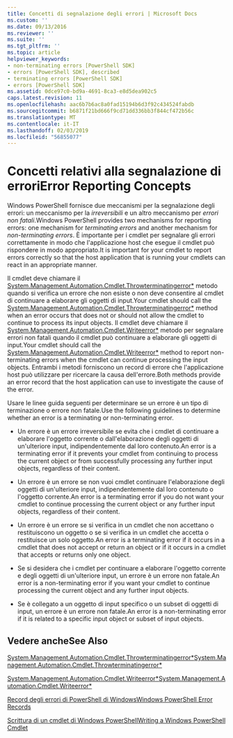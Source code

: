 ```yaml
---
title: Concetti di segnalazione degli errori | Microsoft Docs
ms.custom: ''
ms.date: 09/13/2016
ms.reviewer: ''
ms.suite: ''
ms.tgt_pltfrm: ''
ms.topic: article
helpviewer_keywords:
- non-terminating errors [PowerShell SDK]
- errors [PowerShell SDK], described
- terminating errors [PowerShell SDK]
- errors [PowerShell SDK]
ms.assetid: 0dce97c0-bd9a-4691-8ca3-e8d5dea902c5
caps.latest.revision: 11
ms.openlocfilehash: aac6b7b6ac8a0fad15194b6d3f92c434524fabdb
ms.sourcegitcommit: b6871f21bd666f9cd71dd336bb3f844cf472b56c
ms.translationtype: MT
ms.contentlocale: it-IT
ms.lasthandoff: 02/03/2019
ms.locfileid: "56855077"
---
```

# <a name="error-reporting-concepts"></a><span data-ttu-id="e3c5e-102">Concetti relativi alla segnalazione di errori</span><span class="sxs-lookup"><span data-stu-id="e3c5e-102">Error Reporting Concepts</span></span>

<span data-ttu-id="e3c5e-103">Windows PowerShell fornisce due meccanismi per la segnalazione degli errori: un meccanismo per la *irreversibili* e un altro meccanismo per *errori non fatali*.</span><span class="sxs-lookup"><span data-stu-id="e3c5e-103">Windows PowerShell provides two mechanisms for reporting errors: one mechanism for *terminating errors* and another mechanism for *non-terminating errors*.</span></span> <span data-ttu-id="e3c5e-104">È importante per i cmdlet per segnalare gli errori correttamente in modo che l'applicazione host che esegue il cmdlet può rispondere in modo appropriato.</span><span class="sxs-lookup"><span data-stu-id="e3c5e-104">It is important for your cmdlet to report errors correctly so that the host application that is running your cmdlets can react in an appropriate manner.</span></span>

<span data-ttu-id="e3c5e-105">Il cmdlet deve chiamare il [System.Management.Automation.Cmdlet.Throwterminatingerror\*](/dotnet/api/System.Management.Automation.Cmdlet.ThrowTerminatingError) metodo quando si verifica un errore che non esiste o non deve consentire al cmdlet di continuare a elaborare gli oggetti di input.</span><span class="sxs-lookup"><span data-stu-id="e3c5e-105">Your cmdlet should call the [System.Management.Automation.Cmdlet.Throwterminatingerror\*](/dotnet/api/System.Management.Automation.Cmdlet.ThrowTerminatingError) method when an error occurs that does not or should not allow the cmdlet to continue to process its input objects.</span></span> <span data-ttu-id="e3c5e-106">Il cmdlet deve chiamare il [System.Management.Automation.Cmdlet.Writeerror\*](/dotnet/api/System.Management.Automation.Cmdlet.WriteError) metodo per segnalare errori non fatali quando il cmdlet può continuare a elaborare gli oggetti di input.</span><span class="sxs-lookup"><span data-stu-id="e3c5e-106">Your cmdlet should call the [System.Management.Automation.Cmdlet.Writeerror\*](/dotnet/api/System.Management.Automation.Cmdlet.WriteError) method to report non-terminating errors when the cmdlet can continue processing the input objects.</span></span> <span data-ttu-id="e3c5e-107">Entrambi i metodi forniscono un record di errore che l'applicazione host può utilizzare per ricercare la causa dell'errore.</span><span class="sxs-lookup"><span data-stu-id="e3c5e-107">Both methods provide an error record that the host application can use to investigate the cause of the error.</span></span>

<span data-ttu-id="e3c5e-108">Usare le linee guida seguenti per determinare se un errore è un tipo di terminazione o errore non fatale.</span><span class="sxs-lookup"><span data-stu-id="e3c5e-108">Use the following guidelines to determine whether an error is a terminating or non-terminating error.</span></span>

- <span data-ttu-id="e3c5e-109">Un errore è un errore irreversibile se evita che i cmdlet di continuare a elaborare l'oggetto corrente o dall'elaborazione degli oggetti di un'ulteriore input, indipendentemente dal loro contenuto.</span><span class="sxs-lookup"><span data-stu-id="e3c5e-109">An error is a terminating error if it prevents your cmdlet from continuing to process the current object or from successfully processing any further input objects, regardless of their content.</span></span>

- <span data-ttu-id="e3c5e-110">Un errore è un errore se non vuoi cmdlet continuare l'elaborazione degli oggetti di un'ulteriore input, indipendentemente dal loro contenuto o l'oggetto corrente.</span><span class="sxs-lookup"><span data-stu-id="e3c5e-110">An error is a terminating error if you do not want your cmdlet to continue processing the current object or any further input objects, regardless of their content.</span></span>

- <span data-ttu-id="e3c5e-111">Un errore è un errore se si verifica in un cmdlet che non accettano o restituiscono un oggetto o se si verifica in un cmdlet che accetta o restituisce un solo oggetto.</span><span class="sxs-lookup"><span data-stu-id="e3c5e-111">An error is a terminating error if it occurs in a cmdlet that does not accept or return an object or if it occurs in a cmdlet that accepts or returns only one object.</span></span>

- <span data-ttu-id="e3c5e-112">Se si desidera che i cmdlet per continuare a elaborare l'oggetto corrente e degli oggetti di un'ulteriore input, un errore è un errore non fatale.</span><span class="sxs-lookup"><span data-stu-id="e3c5e-112">An error is a non-terminating error if you want your cmdlet to continue processing the current object and any further input objects.</span></span>

- <span data-ttu-id="e3c5e-113">Se è collegato a un oggetto di input specifico o un subset di oggetti di input, un errore è un errore non fatale.</span><span class="sxs-lookup"><span data-stu-id="e3c5e-113">An error is a non-terminating error if it is related to a specific input object or subset of input objects.</span></span>

## <a name="see-also"></a><span data-ttu-id="e3c5e-114">Vedere anche</span><span class="sxs-lookup"><span data-stu-id="e3c5e-114">See Also</span></span>

[<span data-ttu-id="e3c5e-115">System.Management.Automation.Cmdlet.Throwterminatingerror\*</span><span class="sxs-lookup"><span data-stu-id="e3c5e-115">System.Management.Automation.Cmdlet.Throwterminatingerror\*</span></span>](/dotnet/api/System.Management.Automation.Cmdlet.ThrowTerminatingError)

[<span data-ttu-id="e3c5e-116">System.Management.Automation.Cmdlet.Writeerror\*</span><span class="sxs-lookup"><span data-stu-id="e3c5e-116">System.Management.Automation.Cmdlet.Writeerror\*</span></span>](/dotnet/api/System.Management.Automation.Cmdlet.WriteError)

[<span data-ttu-id="e3c5e-117">Record degli errori di PowerShell di Windows</span><span class="sxs-lookup"><span data-stu-id="e3c5e-117">Windows PowerShell Error Records</span></span>](./windows-powershell-error-records.md)

[<span data-ttu-id="e3c5e-118">Scrittura di un cmdlet di Windows PowerShell</span><span class="sxs-lookup"><span data-stu-id="e3c5e-118">Writing a Windows PowerShell Cmdlet</span></span>](./writing-a-windows-powershell-cmdlet.md)

